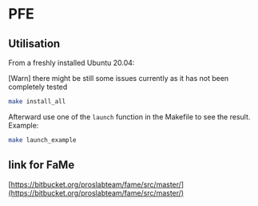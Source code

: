 # PFE
 
## Utilisation

From a freshly installed Ubuntu 20.04:

[Warn] there might be still some issues currently as it has not been completely tested

```bash
make install_all
```

Afterward use one of the `launch` function in the Makefile to see the result. Example:

```bash
make launch_example
```

## link for FaMe

[https://bitbucket.org/proslabteam/fame/src/master/](https://bitbucket.org/proslabteam/fame/src/master/)